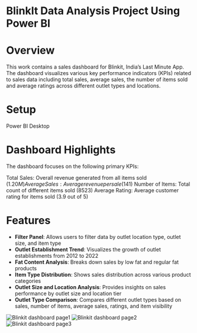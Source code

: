 # BlinkIt Data Analysis Project Using Power BI
# Overview
This work contains a sales dashboard for Blinkit, India’s Last Minute App. The dashboard visualizes various key performance indicators (KPIs) related to sales data including total sales, average sales, the number of items sold and average ratings across different outlet types and locations.
# Setup
Power BI Desktop
# Dashboard Highlights
The dashboard focuses on the following primary KPIs:

Total Sales: Overall revenue generated from all items sold ($1.20M)
Average Sales: Average revenue per sale ($141)
Number of Items: Total count of different items sold (8523)
Average Rating: Average customer rating for items sold (3.9 out of 5)

# Features
* **Filter Panel**: Allows users to filter data by outlet location type, outlet size, and item type <br />
* **Outlet Establishment Trend**: Visualizes the growth of outlet establishments from 2012 to 2022 <br />
* **Fat Content Analysis**: Breaks down sales by low fat and regular fat products <br />
* **Item Type Distribution**: Shows sales distribution across various product categories <br />
* **Outlet Size and Location Analysis**: Provides insights on sales performance by outlet size and location tier <br />
* **Outlet Type Comparison**: Compares different outlet types based on sales, number of items, average sales, ratings, and item visibility <br />

![Blinkit dashboard page1](https://github.com/user-attachments/assets/0f97ad94-8e1f-4095-acd6-43b0d88868e9)
![Blinkit dashboard page2](https://github.com/user-attachments/assets/bfe580b4-3a62-4205-a0ad-379709041f91)
![Blinkit dashboard page3](https://github.com/user-attachments/assets/c3d4307a-2792-4f46-896b-c6dc507f8fd9)



